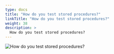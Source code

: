 ```yaml
---
type: docs
title: "How do you test stored procedures?"
linkTitle: "How do you test stored procedures?"
weight: 38
description: >
  How do you test stored procedures?
---
```


![How do you test stored procedures?](/images/bootcamp-slides/microservices-bootcamp/Slide38.PNG)
